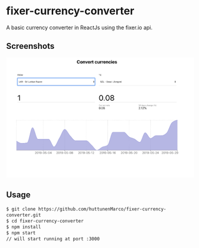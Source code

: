 # fixer-currency-converter
A basic currency converter in ReactJs using the fixer.io api.

## Screenshots
![](src/images/screenshot.png)

## Usage
```
$ git clone https://github.com/huttunenMarco/fixer-currency-converter.git
$ cd fixer-currency-converter
$ npm install
$ npm start
// will start running at port :3000
```
